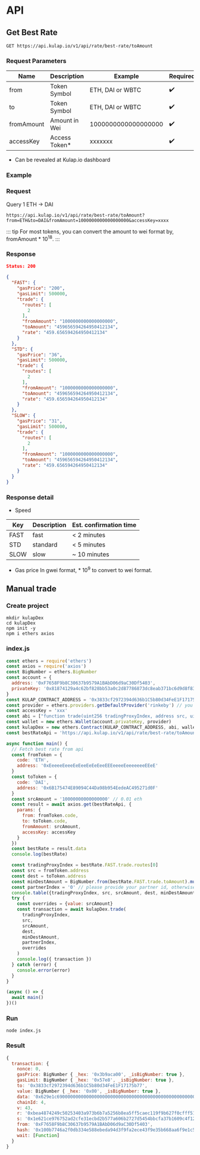 # API

## Get Best Rate

```
GET https://api.kulap.io/v1/api/rate/best-rate/toAmount
```

### Request Parameters

| Name       | Description          | Example             | Required   |
|------------|----------------------|---------------------|------------|
| from       | Token Symbol           | ETH, DAI or WBTC    | ✔️          |
| to         | Token Symbol           | ETH, DAI or WBTC    | ✔️          |
| fromAmount | Amount in Wei | 1000000000000000000 | ✔️        |
| accessKey  | Access Token*     | xxxxxxx                | ✔️          |

* Can be revealed at Kulap.io dashboard

### Example 
### Request

Query 1 ETH -> DAI
```shell
https://api.kulap.io/v1/api/rate/best-rate/toAmount?from=ETH&to=DAI&fromAmount=1000000000000000000&accessKey=xxxx
```

::: tip
For most tokens, you can convert the amount to wei format by, fromAmount * 10<sup>18</sup>.
:::

### Response
```json
Status: 200

{
  "FAST": {
    "gasPrice": "200",
    "gasLimit": 500000,
    "trade": {
      "routes": [
        2
      ],
      "fromAmount": "1000000000000000000",
      "toAmount": "459656594264950412134",
      "rate": "459.656594264950412134"
    }
  },
  "STD": {
    "gasPrice": "36",
    "gasLimit": 500000,
    "trade": {
      "routes": [
        2
      ],
      "fromAmount": "1000000000000000000",
      "toAmount": "459656594264950412134",
      "rate": "459.656594264950412134"
    }
  },
  "SLOW": {
    "gasPrice": "31",
    "gasLimit": 500000,
    "trade": {
      "routes": [
        2
      ],
      "fromAmount": "1000000000000000000",
      "toAmount": "459656594264950412134",
      "rate": "459.656594264950412134"
    }
  }
}

```
### Response detail
- Speed

| Key  | Description | Est. confirmation time |
|------|-------------|------------------------|
| FAST | fast        | < 2 minutes            |
| STD  | standard    | < 5 minutes            |
| SLOW | slow        | ~ 10 minutes           |

- Gas price
In gwei format, * 10<sup>9</sup> to convert to wei format.

## Manual trade 
### Create project
```shell
mkdir kulapDex
cd kulapDex
npm init -y
npm i ethers axios
```
### index.js
```js
const ethers = require('ethers')
const axios = require('axios')
const BigNumber = ethers.BigNumber
const account = {
  address: '0xF7658F9b8C30637b9579A1BAbD06d9aC30Df5403',
  privateKey: '0x81874129a4c62bf828bb53a0c2d87786873dc8eab371bc6d9d8f831b301449da'
}
const KULAP_CONTRACT_ADDRESS = '0x3833cf2972394d636b1C5b80d34FeE1F17175b77'
const provider = ethers.providers.getDefaultProvider('rinkeby') // you can switch to mainnet when ready
const accessKey = 'xxx'
const abi = ["function trade(uint256 tradingProxyIndex, address src, uint256 srcAmount, address dest, uint256 minDestAmount, uint256 partnerIndex) payable returns(uint256)"]
const wallet = new ethers.Wallet(account.privateKey, provider)
const kulapDex = new ethers.Contract(KULAP_CONTRACT_ADDRESS, abi, wallet)
const bestRateApi = 'https://api.kulap.io/v1/api/rate/best-rate/toAmount'

async function main() {
  // Fetch best rate from api
  const fromToken = {
    code: 'ETH',
    address: '0xEeeeeEeeeEeEeeEeEeEeeEEEeeeeEeeeeeeeEEeE'
  }
  const toToken = {
    code: 'DAI',
    address: '0x6B175474E89094C44Da98b954EedeAC495271d0F'
  }
  const srcAmount = '10000000000000000' // 0.01 eth
  const result = await axios.get(bestRateApi, {
    params: {
      from: fromToken.code,
      to: toToken.code,
      fromAmount: srcAmount,
      accessKey: accessKey
    }
  })
  const bestRate = result.data
  console.log(bestRate)

  const tradingProxyIndex = bestRate.FAST.trade.routes[0]
  const src = fromToken.address
  const dest = toToken.address
  const minDestAmount = BigNumber.from(bestRate.FAST.trade.toAmount).mul('97').div('100').toString() // 3% slippage
  const partnerIndex = '0' // please provide your partner id, otherwise use 0
  console.table({tradingProxyIndex, src, srcAmount, dest, minDestAmount, partnerIndex})
  try {
    const overrides = {value: srcAmount}
    const transaction = await kulapDex.trade(
      tradingProxyIndex,
      src,
      srcAmount,
      dest,
      minDestAmount,
      partnerIndex,
      overrides
    )
    console.log({ transaction })
  } catch (error) {
    console.error(error)
  }
}

(async () => {
  await main()
})()
```
### Run
```shell
node index.js
```
### Result
```js
{
  transaction: {
    nonce: 0,
    gasPrice: BigNumber { _hex: '0x3b9aca00', _isBigNumber: true },
    gasLimit: BigNumber { _hex: '0x57e8', _isBigNumber: true },
    to: '0x3833cf2972394d636b1C5b80d34FeE1F17175b77',
    value: BigNumber { _hex: '0x00', _isBigNumber: true },
    data: '0x629e1c690000000000000000000000000000000000000000000000000000000000000002000000000000000000000000eeeeeeeeeeeeeeeeeeeeeeeeeeeeeeeeeeeeeeee0000000000000000000000000000000000000000000000000de0b6b3a76400000000000000000000000000006b175474e89094c44da98b954eedeac495271d0f000000000000000000000000000000000000000000000017eeca7adca662fdf90000000000000000000000000000000000000000000000000000000000000000',
    chainId: 4,
    v: 43,
    r: '0xbea4874249c50253403a973b6b7a5256b8ea5ff5caec119f9b627f0cfff517ae',
    s: '0x1e621ce976752ad2cfe31ecbd2b577a606b2727d5454bbcfa37b1609c4f12e35',
    from: '0xF7658F9b8C30637b9579A1BAbD06d9aC30Df5403',
    hash: '0x100b7746a2f0db334e588ebeda94d3f9fa2ece43f9e35b668aa6f9e1c5c4161b',
    wait: [Function]
  }
}
```